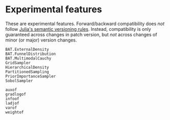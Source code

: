 # Experimental features

These are experimental features. Forward/backward compatibility does *not*
follow [Julia's semantic versioning rules](https://julialang.github.io/Pkg.jl/v1/compatibility/).
Instead, compatibility is only guaranteed across changes in patch version, but
*not* across changes of minor (or major) version changes.

```@docs
BAT.ExternalDensity
BAT.FunnelDistribution
BAT.MultimodalCauchy
GridSampler
HierarchicalDensity
PartitionedSampling
PriorImportanceSampler
SobolSampler

auxof
gradlogof
infoof
ladjof
varof
weightof
```

